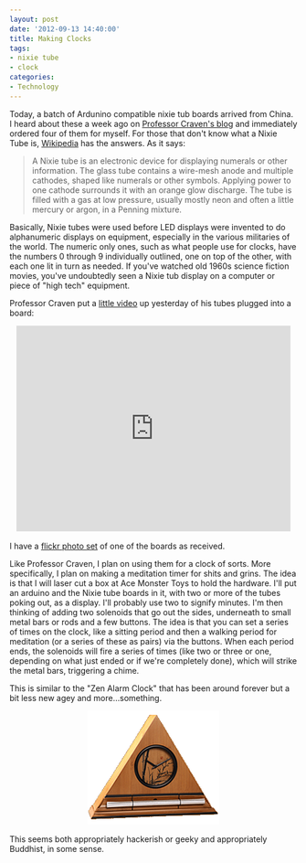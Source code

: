 ```yaml
--- 
layout: post
date: '2012-09-13 14:40:00'
title: Making Clocks
tags: 
- nixie tube
- clock
categories:
- Technology
---
```

Today, a batch of Ardunino compatible nixie tub boards arrived from China. I heard about these a week ago on [Professor Craven's blog](http://blog.cravenfamily.com/2012/09/arduino-nixie-tube.html) and immediately ordered four of them for myself. For those that don't know what a Nixie Tube is, [Wikipedia](http://en.wikipedia.org/wiki/Nixie_tube) has the answers. As it says:

> A Nixie tube is an electronic device for displaying numerals or other information. The glass tube contains a wire-mesh anode and multiple cathodes, shaped like numerals or other symbols. Applying power to one cathode surrounds it with an orange glow discharge. The tube is filled with a gas at low pressure, usually mostly neon and often a little mercury or argon, in a Penning mixture.

Basically, Nixie tubes were used before LED displays were invented to do alphanumeric displays on equipment, especially in the various militaries of the world. The numeric only ones, such as what people use for clocks, have the numbers 0 through 9 individually outlined, one on top of the other, with each one lit in turn as needed. If you've watched old 1960s science fiction movies, you've undoubtedly seen a Nixie tub display on a computer or piece of "high tech" equipment.

Professor Craven put a [little video](http://www.youtube.com/watch?v=hC_8mu3v9wQ&feature=share&list=UU7FMhaDMwd4z8A1WeaEJUhA) up yesterday of his tubes plugged into a board:

<div style="text-align:center"><object width="480" height="360"><param name="movie" value="http://www.youtube.com/v/hC_8mu3v9wQ?version=3&amp;hl=en_US&amp;rel=0"></param><param name="allowFullScreen" value="true"></param><param name="allowscriptaccess" value="always"></param><embed src="http://www.youtube.com/v/hC_8mu3v9wQ??version=3&amp;hl=en_US&amp;rel=0" type="application/x-shockwave-flash" width="480" height="360" allowscriptaccess="always" allowfullscreen="true"></embed></object></div>

I have a [flickr photo set](http://www.flickr.com/photos/albill/sets/72157631529578886/) of one of the boards as received. 

Like Professor Craven, I plan on using them for a clock of sorts. More specifically, I plan on making a meditation timer for shits and grins. The idea is that I will laser cut a box at Ace Monster Toys to hold the hardware. I'll put an arduino and the Nixie tube boards in it, with two or more of the tubes poking out, as a display. I'll probably use two to signify minutes. I'm then thinking of adding two solenoids that go out the sides, underneath to small metal bars or rods and a few buttons. The idea is that you can set a series of times on the clock, like a sitting period and then a walking period for meditation (or a series of these as pairs) via the buttons. When each period ends, the solenoids will fire a series of times (like two or three or one, depending on what just ended or if we're completely done), which will strike the metal bars, triggering a chime.

This is similar to the "Zen Alarm Clock" that has been around forever but a bit less new agey and more…something.

<p style="text-align:center"><img src="/images/zenclock-bamboo.gif" height="199" width="230"></p>

This seems both appropriately hackerish or geeky and appropriately Buddhist, in some sense.